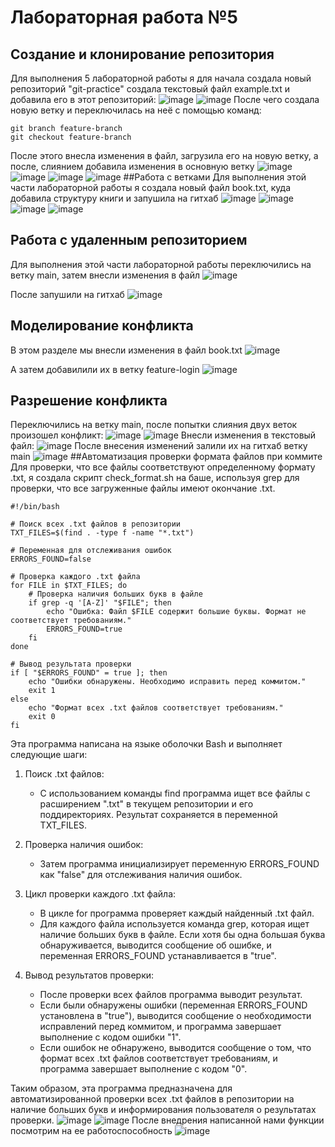 # Лабораторная работа №5
## Создание и клонирование репозитория
Для выполнения 5 лабораторной работы я для начала создала новый репозиторий "git-practice"
создала текстовый файл example.txt и добавила его в этот репозиторий:
![image](https://github.com/kristina-step/git-practice/assets/157066665/68679cc3-347f-4d41-9fde-917a40e00139)
![image](https://github.com/kristina-step/git-practice/assets/157066665/e1147efb-6643-4dac-926e-876e610b6a28)
После чего создала новую ветку и переключилась на неё с помощью команд:
```
git branch feature-branch
git checkout feature-branch
```
После этого внесла изменения в файл, загрузила его на новую ветку, а после, слиянием добавила изменения в основную ветку
![image](https://github.com/kristina-step/git-practice/assets/157066665/fc8ada21-df5b-40b1-9cdf-270f8fc90bfc)
![image](https://github.com/kristina-step/git-practice/assets/157066665/3c6e95f6-5853-4072-8e1e-c56118791f63)
![image](https://github.com/kristina-step/git-practice/assets/157066665/96efd901-da99-43d2-a908-ce8cb1f3ed89)
![image](https://github.com/kristina-step/git-practice/assets/157066665/551beca2-7065-49c6-9b7f-76051acfc454)
##Работа с ветками
Для выполнения этой части лабораторной работы я создала новый файл book.txt, куда добавила структуру книги и запушила на гитхаб
![image](https://github.com/kristina-step/git-practice/assets/157066665/6f89023b-9db0-49cd-a5c6-9e571812e35f)
![image](https://github.com/kristina-step/git-practice/assets/157066665/3ec735aa-e922-4f32-b759-4b706146450c)
![image](https://github.com/kristina-step/git-practice/assets/157066665/eee6bf36-537b-40c7-8e6a-cf6fe965478e)
![image](https://github.com/kristina-step/git-practice/assets/157066665/c26e60cc-89ab-40e1-8983-a4bb299bae5d)

## Работа с удаленным репозиторием
Для выполнения этой части лабораторной работы переключились на ветку main, затем внесли изменения в файл
![image](https://github.com/kristina-step/git-practice/assets/157066665/e5266efe-3819-47dd-af25-fa5e40262118)

После запушили на гитхаб
![image](https://github.com/kristina-step/git-practice/assets/157066665/0b7b43bc-0e62-4265-aaf9-c240515c5f35)


## Моделирование конфликта
В этом разделе мы внесли изменения в файл book.txt
![image](https://github.com/kristina-step/git-practice/assets/157066665/00d6a5c8-7bbf-44c4-ac44-d3d3d7846ca4)

А затем добавилили их в ветку feature-login
![image](https://github.com/kristina-step/git-practice/assets/157066665/0b2ac113-30d1-49cd-b527-6144f452ac8a)

## Разрешение конфликта
Переключились на ветку main, после попытки слияния двух веток произошел конфликт:
![image](https://github.com/kristina-step/git-practice/assets/157066665/aaf98c44-dc13-468a-88ff-d08b4a9d2e1d)
![image](https://github.com/kristina-step/git-practice/assets/157066665/23bc3f56-7694-4b9c-90a3-61da12163e02)
Внесли изменения в текстовый файл:
![image](https://github.com/kristina-step/git-practice/assets/157066665/a4e559f7-a5f4-48f7-94c4-59cbb56f2573)
После внесения изменений залили их на гитхаб ветку main
![image](https://github.com/kristina-step/git-practice/assets/157066665/1881cc3e-ee53-469a-af5e-e652d985b536)
##Автоматизация проверки формата файлов при коммите
Для проверки, что все файлы соответствуют определенному формату .txt, я создала скрипт check_format.sh на баше, используя grep для проверки, что все загруженные файлы имеют окончание .txt.
```
#!/bin/bash

# Поиск всех .txt файлов в репозитории
TXT_FILES=$(find . -type f -name "*.txt")

# Переменная для отслеживания ошибок
ERRORS_FOUND=false

# Проверка каждого .txt файла
for FILE in $TXT_FILES; do
    # Проверка наличия больших букв в файле
    if grep -q '[A-Z]' "$FILE"; then
        echo "Ошибка: Файл $FILE содержит большие буквы. Формат не соответствует требованиям."
        ERRORS_FOUND=true
    fi
done

# Вывод результата проверки
if [ "$ERRORS_FOUND" = true ]; then
    echo "Ошибки обнаружены. Необходимо исправить перед коммитом."
    exit 1
else
    echo "Формат всех .txt файлов соответствует требованиям."
    exit 0
fi
```
Эта программа написана на языке оболочки Bash и выполняет следующие шаги:

1. Поиск .txt файлов:
   - С использованием команды find программа ищет все файлы с расширением ".txt" в текущем репозитории и его поддиректориях. Результат сохраняется в переменной TXT_FILES.

2. Проверка наличия ошибок:
   - Затем программа инициализирует переменную ERRORS_FOUND как "false" для отслеживания наличия ошибок.

3. Цикл проверки каждого .txt файла:
   - В цикле for программа проверяет каждый найденный .txt файл. 
   - Для каждого файла используется команда grep, которая ищет наличие больших букв в файле. Если хотя бы одна большая буква обнаруживается, выводится сообщение об ошибке, и переменная ERRORS_FOUND устанавливается в "true".

4. Вывод результатов проверки:
   - После проверки всех файлов программа выводит результат.
   - Если были обнаружены ошибки (переменная ERRORS_FOUND установлена в "true"), выводится сообщение о необходимости исправлений перед коммитом, и программа завершает выполнение с кодом ошибки "1".
   - Если ошибок не обнаружено, выводится сообщение о том, что формат всех .txt файлов соответствует требованиям, и программа завершает выполнение с кодом "0".

Таким образом, эта программа предназначена для автоматизированной проверки всех .txt файлов в репозитории на наличие больших букв и информирования пользователя о результатах проверки.
![image](https://github.com/kristina-step/git-practice/assets/157066665/48a19cfc-b993-4415-8796-b67c9781c2fe)
![image](https://github.com/kristina-step/git-practice/assets/157066665/ba0e3add-736a-46b1-8c40-0b161dd6b832)
После внедрения написанной нами функции посмотрим на ее работоспособность
![image](https://github.com/kristina-step/git-practice/assets/157066665/a4d02293-bae2-43e7-977c-a87e1be93ea7)

